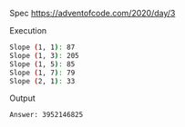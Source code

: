 Spec https://adventofcode.com/2020/day/3

Execution

```bash
Slope (1, 1): 87
Slope (1, 3): 205
Slope (1, 5): 85
Slope (1, 7): 79
Slope (2, 1): 33
```

Output

```
Answer: 3952146825
```
